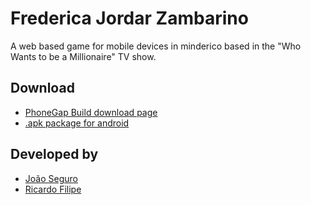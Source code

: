 # Frederica Jordar Zambarino

A web based game for mobile devices in minderico based in the "Who Wants to be a Millionaire" TV show.

## Download

* [PhoneGap Build download page](https://build.phonegap.com/apps/937578)
* [.apk package for android](https://build.phonegap.com/apps/937578/download/android)

## Developed by

* [João Seguro](https://github.com/joaoseguro)
* [Ricardo Filipe](https://github.com/ricafett)
